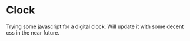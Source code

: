 # Clock
Trying some javascript for a digital clock. Will update it with some decent css in the near future. 
